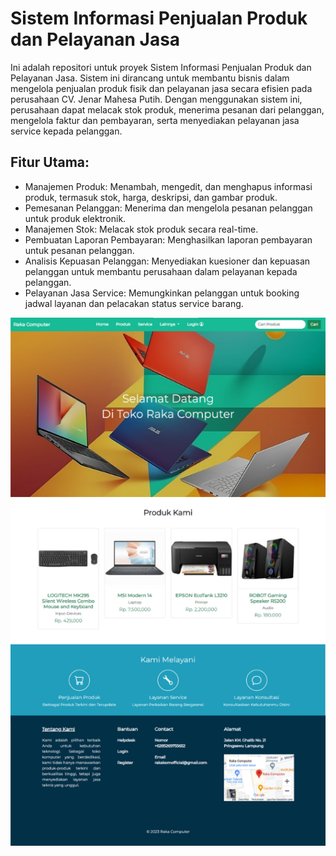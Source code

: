 # Sistem Informasi Penjualan Produk dan Pelayanan Jasa

Ini adalah repositori untuk proyek Sistem Informasi Penjualan Produk dan Pelayanan Jasa. Sistem ini dirancang untuk membantu bisnis dalam mengelola penjualan produk fisik dan pelayanan jasa secara efisien pada perusahaan CV. Jenar Mahesa Putih. Dengan menggunakan sistem ini, perusahaan dapat melacak stok produk, menerima pesanan dari pelanggan, mengelola faktur dan pembayaran, serta menyediakan pelayanan jasa service kepada pelanggan.

## Fitur Utama:
- Manajemen Produk: Menambah, mengedit, dan menghapus informasi produk, termasuk stok, harga, deskripsi, dan gambar produk.
- Pemesanan Pelanggan: Menerima dan mengelola pesanan pelanggan untuk produk elektronik.
- Manajemen Stok: Melacak stok produk secara real-time.
- Pembuatan Laporan Pembayaran: Menghasilkan laporan pembayaran untuk pesanan pelanggan.
- Analisis Kepuasan Pelanggan: Menyediakan kuesioner dan kepuasan pelanggan untuk membantu perusahaan dalam pelayanan kepada pelanggan.
- Pelayanan Jasa Service: Memungkinkan pelanggan untuk booking jadwal layanan dan pelacakan status service barang.

![Contoh Sistem Informasi Penjualan](gambar/1.png)
